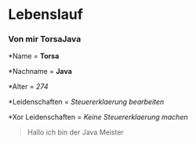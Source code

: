 

# Lebenslauf


### Von mir TorsaJava


*Name  = **Torsa**

*Nachname = **Java** 

*Alter = *274*

*Leidenschaften = *Steuererklaerung bearbeiten*

*Xor Leidenschaften = *Keine Steuererklaerung machen*


>Hallo ich bin der Java Meister
